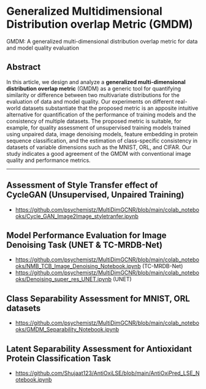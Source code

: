 # Generalized Multidimensional Distribution overlap Metric (GMDM)
GMDM: A generalized multi-dimensional distribution overlap metric for data and model quality evaluation

## Abstract 
In this article, we design and analyze a **generalized multi-dimensional distribution overlap metric** (GMDM) as a generic tool for quantifying similarity or difference between two multivariate distributions for the evaluation of data and model quality. Our experiments on different real-world datasets substantiate that the proposed metric is an apposite intuitive alternative for quantification of the performance of training models and the consistency of multiple datasets. The proposed metric is suitable, for example, for quality assessment of unsupervised training models trained using unpaired data, image denoising models, feature embedding in protein sequence classification, and the estimation of class-specific consistency in datasets of variable dimensions such as the MNIST, ORL, and CIFAR. Our study indicates a good agreement of the GMDM with conventional image quality and performance metrics.


---

## Assessment of Style Transfer effect of CycleGAN (Unsupervised, Unpaired Training)
- https://github.com/psychemistz/MultiDimGCNR/blob/main/colab_notebooks/Cycle_GAN_Image2Image_styletranfer.ipynb

## Model Performance Evaluation for Image Denoising Task (UNET & TC-MRDB-Net)
- https://github.com/psychemistz/MultiDimGCNR/blob/main/colab_notebooks/NMB_TCB_Image_Denoising_Notebook.ipynb (TC-MRDB-Net)
- https://github.com/psychemistz/MultiDimGCNR/blob/main/colab_notebooks/Denoising_super_res_UNET.ipynb (UNET)

## Class Separability Assessment for MNIST, ORL datasets
- https://github.com/psychemistz/MultiDimGCNR/blob/main/colab_notebooks/GMDM_Separability_Notebook.ipynb

## Latent Separability Assessment for Antioxidant Protein Classification Task
- https://github.com/Shujaat123/AntiOxiLSE/blob/main/AntiOxiPred_LSE_Notebook.ipynb